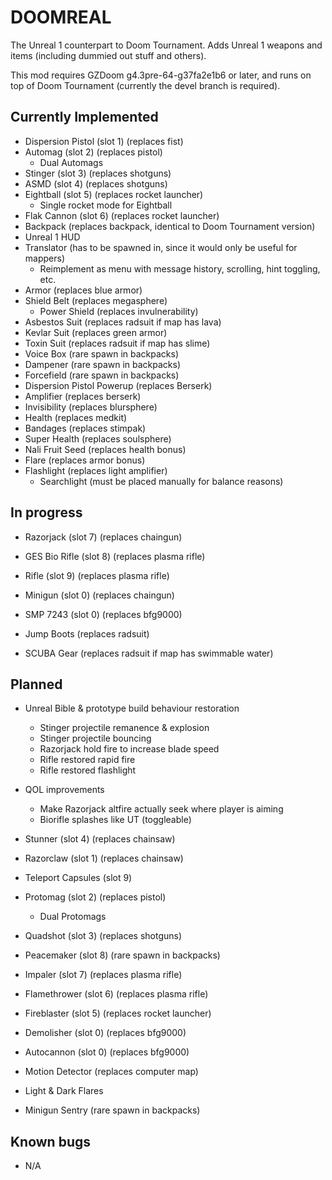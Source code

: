 # DOOMREAL

The Unreal 1 counterpart to Doom Tournament. Adds Unreal 1 weapons and items
(including dummied out stuff and others).

This mod requires GZDoom g4.3pre-64-g37fa2e1b6 or later, and runs on top of
Doom Tournament (currently the devel branch is required).

## Currently Implemented

 - Dispersion Pistol (slot 1) (replaces fist)
 - Automag (slot 2) (replaces pistol)
   - Dual Automags
 - Stinger (slot 3) (replaces shotguns)
 - ASMD (slot 4) (replaces shotguns)
 - Eightball (slot 5) (replaces rocket launcher)
   - Single rocket mode for Eightball
 - Flak Cannon (slot 6) (replaces rocket launcher)
 - Backpack (replaces backpack, identical to Doom Tournament version)
 - Unreal 1 HUD
 - Translator (has to be spawned in, since it would only be useful for mappers)
   - Reimplement as menu with message history, scrolling, hint toggling, etc.
 - Armor (replaces blue armor)
 - Shield Belt (replaces megasphere)
   - Power Shield (replaces invulnerability)
 - Asbestos Suit (replaces radsuit if map has lava)
 - Kevlar Suit (replaces green armor)
 - Toxin Suit (replaces radsuit if map has slime)
 - Voice Box (rare spawn in backpacks)
 - Dampener (rare spawn in backpacks)
 - Forcefield (rare spawn in backpacks)
 - Dispersion Pistol Powerup (replaces Berserk)
 - Amplifier (replaces berserk)
 - Invisibility (replaces blursphere)
 - Health (replaces medkit)
 - Bandages (replaces stimpak)
 - Super Health (replaces soulsphere)
 - Nali Fruit Seed (replaces health bonus)
 - Flare (replaces armor bonus)
 - Flashlight (replaces light amplifier)
   - Searchlight (must be placed manually for balance reasons)

## In progress

 - Razorjack (slot 7) (replaces chaingun)
 - GES Bio Rifle (slot 8) (replaces plasma rifle)
 - Rifle (slot 9) (replaces plasma rifle)
 - Minigun (slot 0) (replaces chaingun)
 - SMP 7243 (slot 0) (replaces bfg9000)

 - Jump Boots (replaces radsuit)
 - SCUBA Gear (replaces radsuit if map has swimmable water)

## Planned

 - Unreal Bible & prototype build behaviour restoration
   - Stinger projectile remanence & explosion
   - Stinger projectile bouncing
   - Razorjack hold fire to increase blade speed
   - Rifle restored rapid fire
   - Rifle restored flashlight

 - QOL improvements
   - Make Razorjack altfire actually seek where player is aiming
   - Biorifle splashes like UT (toggleable)

 - Stunner (slot 4) (replaces chainsaw)
 - Razorclaw (slot 1) (replaces chainsaw)
 - Teleport Capsules (slot 9)
 - Protomag (slot 2) (replaces pistol)
   - Dual Protomags
 - Quadshot (slot 3) (replaces shotguns)
 - Peacemaker (slot 8) (rare spawn in backpacks)
 - Impaler (slot 7) (replaces plasma rifle)
 - Flamethrower (slot 6) (replaces plasma rifle)
 - Fireblaster (slot 5) (replaces rocket launcher)
 - Demolisher (slot 0) (replaces bfg9000)
 - Autocannon (slot 0) (replaces bfg9000)

 - Motion Detector (replaces computer map)
 - Light & Dark Flares
 - Minigun Sentry (rare spawn in backpacks)

## Known bugs

 - N/A
